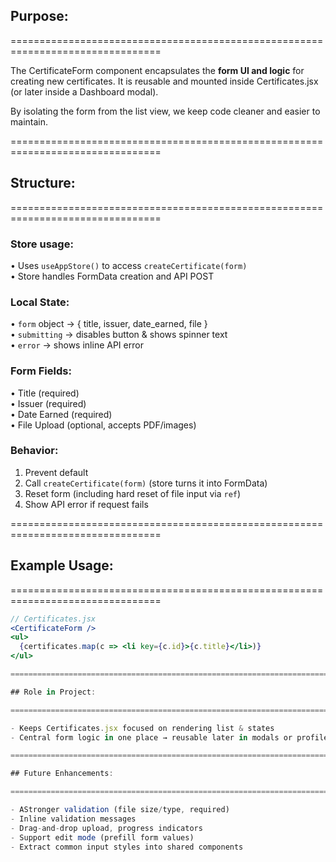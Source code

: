 ## Purpose:
================================================================================

The CertificateForm component encapsulates the **form UI and logic** for creating new certificates.
It is reusable and mounted inside Certificates.jsx (or later inside a Dashboard modal).

By isolating the form from the list view, we keep code cleaner and easier to maintain.

================================================================================

## Structure:
================================================================================

### Store usage:
• Uses `useAppStore()` to access `createCertificate(form)`  
• Store handles FormData creation and API POST  

### Local State:
• `form` object → { title, issuer, date_earned, file }  
• `submitting` → disables button & shows spinner text  
• `error` → shows inline API error  

### Form Fields:
• Title (required)  
• Issuer (required)  
• Date Earned (required)  
• File Upload (optional, accepts PDF/images)  

### Behavior:
1. Prevent default  
2. Call `createCertificate(form)` (store turns it into FormData)  
3. Reset form (including hard reset of file input via `ref`)  
4. Show API error if request fails  

================================================================================

## Example Usage:
================================================================================

```jsx
// Certificates.jsx
<CertificateForm />
<ul>
  {certificates.map(c => <li key={c.id}>{c.title}</li>)}
</ul>

================================================================================

## Role in Project:

================================================================================

- Keeps Certificates.jsx focused on rendering list & states
- Central form logic in one place → reusable later in modals or profile pages

================================================================================

## Future Enhancements:

================================================================================

- AStronger validation (file size/type, required)
- Inline validation messages
- Drag-and-drop upload, progress indicators
- Support edit mode (prefill form values)
- Extract common input styles into shared components
